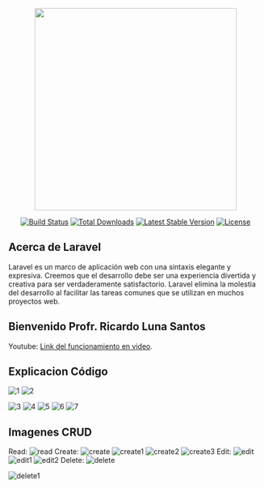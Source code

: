 <p align="center"><a href="https://laravel.com" target="_blank"><img src="https://raw.githubusercontent.com/laravel/art/master/logo-lockup/5%20SVG/2%20CMYK/1%20Full%20Color/laravel-logolockup-cmyk-red.svg" width="400"></a></p>

<p align="center">
<a href="https://travis-ci.org/laravel/framework"><img src="https://travis-ci.org/laravel/framework.svg" alt="Build Status"></a>
<a href="https://packagist.org/packages/laravel/framework"><img src="https://img.shields.io/packagist/dt/laravel/framework" alt="Total Downloads"></a>
<a href="https://packagist.org/packages/laravel/framework"><img src="https://img.shields.io/packagist/v/laravel/framework" alt="Latest Stable Version"></a>
<a href="https://packagist.org/packages/laravel/framework"><img src="https://img.shields.io/packagist/l/laravel/framework" alt="License"></a>
</p>

## Acerca de Laravel

Laravel es un marco de aplicación web con una sintaxis elegante y expresiva. Creemos que el desarrollo debe ser una experiencia divertida y creativa para ser verdaderamente satisfactorio. Laravel elimina la molestia del desarrollo al facilitar las tareas comunes que se utilizan en muchos proyectos web.


## Bienvenido Profr. Ricardo Luna Santos

  Youtube: 
<a href="https://youtu.be/tRXJfPuuoHw" target="_blank">Link del funcionamiento en video</a>.

## Explicacion Código
![1](https://user-images.githubusercontent.com/72426046/115499639-5fd9ae80-a235-11eb-9310-d4e2701a311a.JPG)
![2](https://user-images.githubusercontent.com/72426046/115500060-3d946080-a236-11eb-890c-e67aef2c0529.JPG)

![3](https://user-images.githubusercontent.com/72426046/115500063-3d946080-a236-11eb-880d-c1a510fb7701.JPG)
![4](https://user-images.githubusercontent.com/72426046/115500065-3e2cf700-a236-11eb-8a98-44ebfde8906d.JPG)
![5](https://user-images.githubusercontent.com/72426046/115500068-3e2cf700-a236-11eb-992d-425995283955.JPG)
![6](https://user-images.githubusercontent.com/72426046/115500070-3ec58d80-a236-11eb-8b2d-c4cd5591f55d.JPG)
![7](https://user-images.githubusercontent.com/72426046/115500059-3cfbca00-a236-11eb-8f6f-176d5b54ec81.JPG)

## Imagenes CRUD
Read:
![read](https://user-images.githubusercontent.com/72426046/115499014-3f5d2480-a234-11eb-826d-00d643a59e9f.png)
Create:
![create](https://user-images.githubusercontent.com/72426046/115499047-50a63100-a234-11eb-8043-dc23348b850b.png)
![create1](https://user-images.githubusercontent.com/72426046/115499093-6a477880-a234-11eb-8524-210ba3ce9d99.png)
![create2](https://user-images.githubusercontent.com/72426046/115499201-a4b11580-a234-11eb-96de-93cffbc7266a.png)
![create3](https://user-images.githubusercontent.com/72426046/115499203-a549ac00-a234-11eb-825f-204ef54397a6.png)
Edit:
![edit](https://user-images.githubusercontent.com/72426046/115499205-a5e24280-a234-11eb-9fbf-44d9e53a4f23.png)
![edit1](https://user-images.githubusercontent.com/72426046/115499206-a5e24280-a234-11eb-8a98-4c0e4431ae17.png)
![edit2](https://user-images.githubusercontent.com/72426046/115499207-a67ad900-a234-11eb-85be-47464f8e425c.png)
Delete:
![delete](https://user-images.githubusercontent.com/72426046/115499208-a67ad900-a234-11eb-8855-df10bc1862e4.png)




![delete1](https://user-images.githubusercontent.com/72426046/115499209-a7136f80-a234-11eb-9ed4-e76fadea00db.png)


